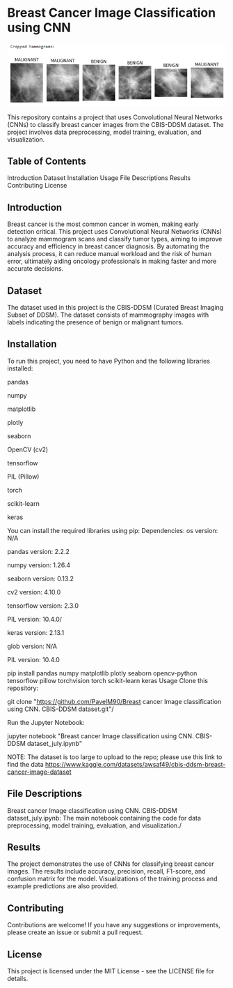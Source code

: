 # Breast Cancer Image Classification using CNN
![Example of cancer](images/example-image.PNG)

This repository contains a project that uses Convolutional Neural Networks (CNNs) to classify breast cancer images from the CBIS-DDSM dataset. 
The project involves data preprocessing, model training, evaluation, and visualization.

## Table of Contents

Introduction
Dataset
Installation
Usage
File Descriptions
Results
Contributing
License

## Introduction
Breast cancer is the most common cancer in women, making early detection critical. This project uses Convolutional Neural Networks (CNNs) to analyze mammogram scans and classify tumor types, aiming to improve accuracy and efficiency in breast cancer diagnosis. 
By automating the analysis process, it can reduce manual workload and the risk of human error, ultimately aiding oncology professionals in making faster and more accurate decisions.

## Dataset
The dataset used in this project is the CBIS-DDSM (Curated Breast Imaging Subset of DDSM). The dataset consists of mammography images with labels indicating the presence of benign or malignant tumors.

## Installation
To run this project, you need to have Python and the following libraries installed:

pandas

numpy

matplotlib

plotly

seaborn

OpenCV (cv2)

tensorflow

PIL (Pillow)

torch

scikit-learn

keras

You can install the required libraries using pip:
Dependencies:
  os version: N/A
  
  pandas version: 2.2.2
  
  numpy version: 1.26.4
  
  seaborn version: 0.13.2

  cv2 version: 4.10.0
  
  tensorflow version: 2.3.0
  
  PIL version: 10.4.0/
  
  keras version: 2.13.1
  
  glob version: N/A
  
  PIL version: 10.4.0
  

pip install pandas numpy matplotlib plotly seaborn opencv-python tensorflow pillow torchvision torch scikit-learn keras
Usage
Clone this repository:

git clone "https://github.com/PavelM90/Breast cancer Image classification using CNN. CBIS-DDSM dataset.git"/


Run the Jupyter Notebook:

jupyter notebook "Breast cancer Image classification using CNN. CBIS-DDSM dataset_july.ipynb"

NOTE: The dataset is too large to upload to the repo; please use this link to find the data  https://www.kaggle.com/datasets/awsaf49/cbis-ddsm-breast-cancer-image-dataset

## File Descriptions
Breast cancer Image classification using CNN. CBIS-DDSM dataset_july.ipynb: The main notebook containing the code for data preprocessing, model training, evaluation, and visualization./

## Results
The project demonstrates the use of CNNs for classifying breast cancer images. The results include accuracy, precision, recall, F1-score, and confusion matrix for the model. Visualizations of the training process and example predictions are also provided.

## Contributing
Contributions are welcome! If you have any suggestions or improvements, please create an issue or submit a pull request.

## License
This project is licensed under the MIT License - see the LICENSE file for details.

